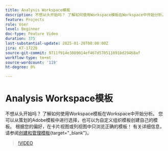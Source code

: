 ```yaml
---
title: Analysis Workspace模板
description: 不想从头开始吗？ 了解如何使用Workspace模板在Workspace中开始分析。 您可以从策划的Adobe模板中进行选择，也可以为自定义组织模板创建自己的模板。 根据您的偏好，在卡片视图或列视图中只浏览正确的模板！
feature: Projects
role: User
level: Beginner
doc-type: Feature Video
duration: 375
last-substantial-update: 2025-01-28T00:00:00Z
jira: KT-17228
source-git-commit: 9711f914e3089014ef467d570511891bd29468af
workflow-type: tm+mt
source-wordcount: '119'
ht-degree: 0%

---
```



# Analysis Workspace模板

不想从头开始吗？ 了解如何使用Workspace模板在Workspace中开始分析。 您可以从策划的Adobe模板中进行选择，也可以为自定义组织模板创建自己的模板。 根据您的偏好，在卡片视图或列视图中只浏览正确的模板！ 有关详细信息，请参阅[创建和管理模板](https://experienceleague.adobe.com/en/docs/analytics-platform/using/cja-workspace/templates/create-templates?lang=en){target="_blank"}。

>[!VIDEO](https://video.tv.adobe.com/v/3443169/?learn=on&enablevpops)
